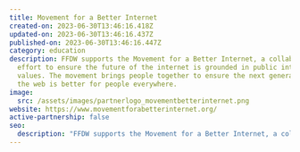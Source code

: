 ```yaml
---
title: Movement for a Better Internet
created-on: 2023-06-30T13:46:16.418Z
updated-on: 2023-06-30T13:46:16.437Z
published-on: 2023-06-30T13:46:16.447Z
category: education
description: FFDW supports the Movement for a Better Internet, a collaborative
  effort to ensure the future of the internet is grounded in public interest
  values. The movement brings people together to ensure the next generation of
  the web is better for people everywhere.
image:
  src: /assets/images/partnerlogo_movementbetterinternet.png
website: https://www.movementforabetterinternet.org/
active-partnership: false
seo:
  description: "FFDW supports the Movement for a Better Internet, a collaborative initiative working to shape the future of the internet around public interest values and improve the web for everyone."
---
```

